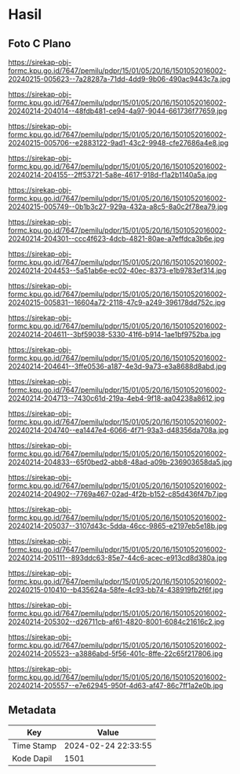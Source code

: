 # Hasil

## Foto C Plano

https://sirekap-obj-formc.kpu.go.id/7647/pemilu/pdpr/15/01/05/20/16/1501052016002-20240215-005623--7a28287a-71dd-4dd9-9b06-490ac9443c7a.jpg

https://sirekap-obj-formc.kpu.go.id/7647/pemilu/pdpr/15/01/05/20/16/1501052016002-20240214-204014--48fdb481-ce94-4a97-9044-661736f77659.jpg

https://sirekap-obj-formc.kpu.go.id/7647/pemilu/pdpr/15/01/05/20/16/1501052016002-20240215-005706--e2883122-9ad1-43c2-9948-cfe27686a4e8.jpg

https://sirekap-obj-formc.kpu.go.id/7647/pemilu/pdpr/15/01/05/20/16/1501052016002-20240214-204155--2ff53721-5a8e-4617-918d-f1a2b1140a5a.jpg

https://sirekap-obj-formc.kpu.go.id/7647/pemilu/pdpr/15/01/05/20/16/1501052016002-20240215-005749--0b1b3c27-929a-432a-a8c5-8a0c2f78ea79.jpg

https://sirekap-obj-formc.kpu.go.id/7647/pemilu/pdpr/15/01/05/20/16/1501052016002-20240214-204301--ccc4f623-4dcb-4821-80ae-a7effdca3b6e.jpg

https://sirekap-obj-formc.kpu.go.id/7647/pemilu/pdpr/15/01/05/20/16/1501052016002-20240214-204453--5a51ab6e-ec02-40ec-8373-e1b9783ef314.jpg

https://sirekap-obj-formc.kpu.go.id/7647/pemilu/pdpr/15/01/05/20/16/1501052016002-20240215-005831--16604a72-2118-47c9-a249-396178dd752c.jpg

https://sirekap-obj-formc.kpu.go.id/7647/pemilu/pdpr/15/01/05/20/16/1501052016002-20240214-204611--3bf59038-5330-41f6-b914-1ae1bf9752ba.jpg

https://sirekap-obj-formc.kpu.go.id/7647/pemilu/pdpr/15/01/05/20/16/1501052016002-20240214-204641--3ffe0536-a187-4e3d-9a73-e3a8688d8abd.jpg

https://sirekap-obj-formc.kpu.go.id/7647/pemilu/pdpr/15/01/05/20/16/1501052016002-20240214-204713--7430c61d-219a-4eb4-9f18-aa04238a8612.jpg

https://sirekap-obj-formc.kpu.go.id/7647/pemilu/pdpr/15/01/05/20/16/1501052016002-20240214-204740--ea1447e4-6066-4f71-93a3-d48356da708a.jpg

https://sirekap-obj-formc.kpu.go.id/7647/pemilu/pdpr/15/01/05/20/16/1501052016002-20240214-204833--65f0bed2-abb8-48ad-a09b-236903658da5.jpg

https://sirekap-obj-formc.kpu.go.id/7647/pemilu/pdpr/15/01/05/20/16/1501052016002-20240214-204902--7769a467-02ad-4f2b-b152-c85d436f47b7.jpg

https://sirekap-obj-formc.kpu.go.id/7647/pemilu/pdpr/15/01/05/20/16/1501052016002-20240214-205037--3107d43c-5dda-46cc-9865-e2197eb5e18b.jpg

https://sirekap-obj-formc.kpu.go.id/7647/pemilu/pdpr/15/01/05/20/16/1501052016002-20240214-205111--893ddc63-85e7-44c6-acec-e913cd8d380a.jpg

https://sirekap-obj-formc.kpu.go.id/7647/pemilu/pdpr/15/01/05/20/16/1501052016002-20240215-010410--b435624a-58fe-4c93-bb74-438919fb2f6f.jpg

https://sirekap-obj-formc.kpu.go.id/7647/pemilu/pdpr/15/01/05/20/16/1501052016002-20240214-205302--d26711cb-af61-4820-8001-6084c21616c2.jpg

https://sirekap-obj-formc.kpu.go.id/7647/pemilu/pdpr/15/01/05/20/16/1501052016002-20240214-205523--a3886abd-5f56-401c-8ffe-22c65f217806.jpg

https://sirekap-obj-formc.kpu.go.id/7647/pemilu/pdpr/15/01/05/20/16/1501052016002-20240214-205557--e7e62945-950f-4d63-af47-86c7ff1a2e0b.jpg


## Metadata

| Key        | Value               |
| ---------- | ------------------- |
| Time Stamp | 2024-02-24 22:33:55 |
| Kode Dapil | 1501                |




